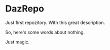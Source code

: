DazRepo
=======

Just first repozitory. With this great description.

So, here's some words about nothing.

Just magic.
